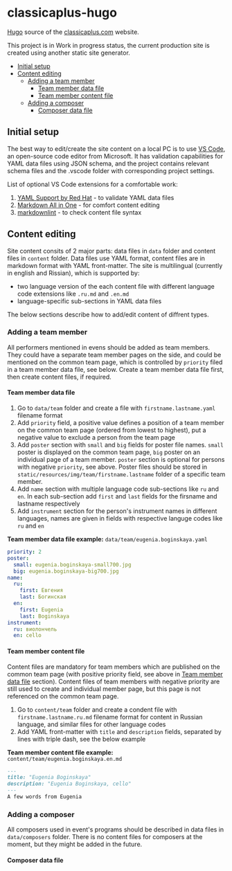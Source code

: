 # classicaplus-hugo <!-- omit in toc -->

[Hugo](https://gohugo.io) source of the [classicaplus.com](http://classicaplus.com) website.

This project is in Work in progress status, the current production site is created using another static site generator.

- [Initial setup](#initial-setup)
- [Content editing](#content-editing)
  - [Adding a team member](#adding-a-team-member)
    - [Team member data file](#team-member-data-file)
    - [Team member content file](#team-member-content-file)
  - [Adding a composer](#adding-a-composer)
    - [Composer data file](#composer-data-file)

## Initial setup

The best way to edit/create the site content on a local PC is to use [VS Code](https://code.visualstudio.com), an open-source code editor from Microsoft. It has validation capabilities for YAML data files using JSON schema, and the project contains relevant schema files and the .vscode folder with corresponding project settings.

List of optional VS Code extensions for a comfortable work:

1. [YAML Support by Red Hat](https://marketplace.visualstudio.com/items?itemName=redhat.vscode-yaml) - to validate YAML data files
2. [Markdown All in One](https://marketplace.visualstudio.com/items?itemName=yzhang.markdown-all-in-one) - for comfort content editing
3. [markdownlint](https://marketplace.visualstudio.com/items?itemName=DavidAnson.vscode-markdownlint) - to check content file syntax

## Content editing

Site content consits of 2 major parts: data files in `data` folder and content files in `content` folder. Data files use YAML format, content files are in markdown format with YAML front-matter. The site is multilingual (currently in english and Rissian), which is supported by:

- two language version of the each content file with different language code extensions like `.ru.md` and `.en.md`
- language-specific sub-sections in YAML data files

The below sections describe how to add/edit content of diffrent types.

### Adding a team member

All performers mentioned in evens should be added as team members. They could have a separate team member pages on the side, and could be mentioned on the common team page, which is controlled by `priority` filed in a team member data file, see below. Create a team member data file first, then create content files, if required.

#### Team member data file

1. Go to `data/team` folder and create a file with `firstname.lastname.yaml` filename format
2. Add `priority` field, a positive value defines a position of a team member on the common team page (ordered from lowest to highest), put a negative value to exclude a person from the team page
3. Add `poster` section with `small` and `big` fields for poster file names. `small` poster is displayed on the common team page, `big` poster on an individual page of a team member. `poster` section is optional for persons with negative `priority`, see above. Poster files should be stored in `static/resources/img/team/firstname.lastname` folder of a specific team member.
4. Add `name` section with multiple language code sub-sections like `ru` and `en`. In each sub-section add `first` and `last` fields for the firsname and lastname respectively
5. Add `instrument` section for the person's instrument names in different languages, names are given in fields with respective languge codes like `ru` and `en`

**Team member data file example:**
`data/team/eugenia.boginskaya.yaml`

```yaml
priority: 2
poster:
  small: eugenia.boginskaya-small700.jpg
  big: eugenia.boginskaya-big700.jpg
name:
  ru:
    first: Евгения
    last: Богинская
  en:
    first: Eugenia
    last: Boginskaya
instrument:
  ru: виолончель
  en: cello
```

#### Team member content file

Content files are mandatory for team members which are published on the common team page (with positive priority field, see above in [Team member data file](#team-member-data-file) section). Content files of team members with negative priority are still used to create and individual member page, but this page is not referenced on the common team page.

1. Go to `content/team` folder and create a condent file with `firstname.lastname.ru.md` filename format for content in Russian language, and similar files for other language codes
2. Add YAML front-matter with `title` and `description` fields, separated by lines with triple dash, see the below example

**Team member content file example:**
`content/team/eugenia.boginskaya.en.md`

```markdown
---
title: "Eugenia Boginskaya"
description: "Eugenia Boginskaya, cello"
---
A few words from Eugenia
```

### Adding a composer

All composers used in event's programs should be described in data files in `data/composers` folder. There is no content files for composers at the moment, but they might be added in the future.

#### Composer data file